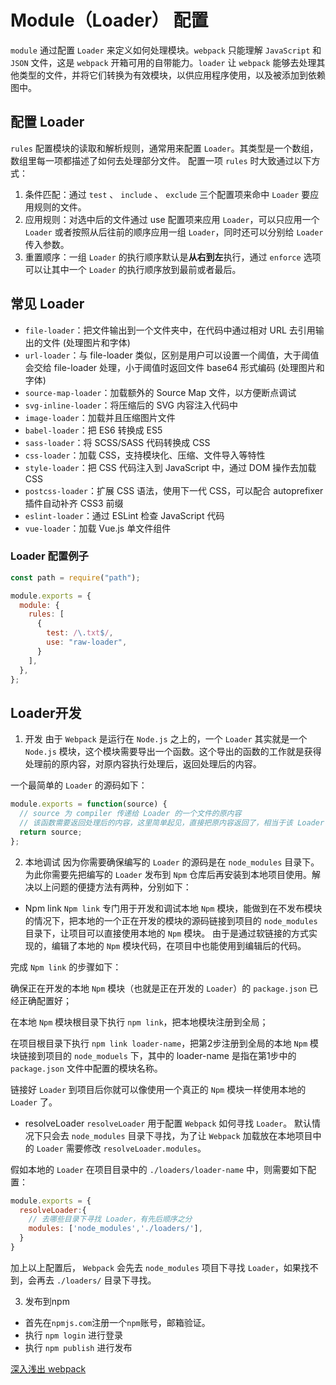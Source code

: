 # Module（Loader） 配置

`module` 通过配置 `Loader` 来定义如何处理模块。`webpack` 只能理解 `JavaScript` 和 `JSON` 文件，这是 `webpack` 开箱可用的自带能力。`loader` 让 `webpack` 能够去处理其他类型的文件，并将它们转换为有效模块，以供应用程序使用，以及被添加到依赖图中。

## 配置 Loader

`rules` 配置模块的读取和解析规则，通常用来配置 `Loader`。其类型是一个数组，数组里每一项都描述了如何去处理部分文件。 配置一项 `rules` 时大致通过以下方式：

1. 条件匹配：通过 `test` 、 `include` 、 `exclude` 三个配置项来命中 `Loader` 要应用规则的文件。
2. 应用规则：对选中后的文件通过 use 配置项来应用 `Loader`，可以只应用一个 `Loader` 或者按照从后往前的顺序应用一组 `Loader`，同时还可以分别给 `Loader` 传入参数。
3. 重置顺序：一组 `Loader` 的执行顺序默认是**从右到左**执行，通过 `enforce` 选项可以让其中一个 `Loader` 的执行顺序放到最前或者最后。

## 常见 Loader

- `file-loader`：把文件输出到一个文件夹中，在代码中通过相对 URL 去引用输出的文件 (处理图片和字体)
- `url-loader`：与 file-loader 类似，区别是用户可以设置一个阈值，大于阈值会交给 file-loader 处理，小于阈值时返回文件 base64 形式编码 (处理图片和字体)
- `source-map-loader`：加载额外的 Source Map 文件，以方便断点调试
- `svg-inline-loader`：将压缩后的 SVG 内容注入代码中
- `image-loader`：加载并且压缩图片文件
- `babel-loader`：把 ES6 转换成 ES5
- `sass-loader`：将 SCSS/SASS 代码转换成 CSS
- `css-loader`：加载 CSS，支持模块化、压缩、文件导入等特性
- `style-loader`：把 CSS 代码注入到 JavaScript 中，通过 DOM 操作去加载 CSS
- `postcss-loader`：扩展 CSS 语法，使用下一代 CSS，可以配合 autoprefixer 插件自动补齐 CSS3 前缀
- `eslint-loader`：通过 ESLint 检查 JavaScript 代码
- `vue-loader`：加载 Vue.js 单文件组件

### Loader 配置例子

```js
const path = require("path");

module.exports = {
  module: {
    rules: [
      {
        test: /\.txt$/,
        use: "raw-loader",
      }
    ],
  },
};
```

## Loader开发

1. 开发
由于 `Webpack` 是运行在 `Node.js` 之上的，一个 `Loader` 其实就是一个 `Node.js` 模块，这个模块需要导出一个函数。这个导出的函数的工作就是获得处理前的原内容，对原内容执行处理后，返回处理后的内容。

一个最简单的 `Loader` 的源码如下：
```js
module.exports = function(source) {
  // source 为 compiler 传递给 Loader 的一个文件的原内容
  // 该函数需要返回处理后的内容，这里简单起见，直接把原内容返回了，相当于该 Loader 没有做任何转换
  return source;
};
```

2. 本地调试
因为你需要确保编写的 `Loader` 的源码是在 `node_modules` 目录下。 为此你需要先把编写的 `Loader` 发布到 `Npm` 仓库后再安装到本地项目使用。解决以上问题的便捷方法有两种，分别如下：

- Npm link
`Npm link` 专门用于开发和调试本地 `Npm` 模块，能做到在不发布模块的情况下，把本地的一个正在开发的模块的源码链接到项目的 `node_modules` 目录下，让项目可以直接使用本地的 `Npm` 模块。 由于是通过软链接的方式实现的，编辑了本地的 `Npm` 模块代码，在项目中也能使用到编辑后的代码。

完成 `Npm link` 的步骤如下：

确保正在开发的本地 `Npm` 模块（也就是正在开发的 `Loader`）的 `package.json` 已经正确配置好；

在本地 `Npm` 模块根目录下执行 `npm link`，把本地模块注册到全局；

在项目根目录下执行 `npm link loader-name`，把第2步注册到全局的本地 `Npm` 模块链接到项目的 `node_moduels` 下，其中的 loader-name 是指在第1步中的 `package.json` 文件中配置的模块名称。

链接好 `Loader` 到项目后你就可以像使用一个真正的 `Npm` 模块一样使用本地的 `Loader` 了。

- resolveLoader
`resolveLoader` 用于配置 `Webpack` 如何寻找 `Loader`。 默认情况下只会去 `node_modules` 目录下寻找，为了让 `Webpack` 加载放在本地项目中的 `Loader` 需要修改 `resolveLoader.modules`。

假如本地的 `Loader` 在项目目录中的 `./loaders/loader-name` 中，则需要如下配置：
```js
module.exports = {
  resolveLoader:{
    // 去哪些目录下寻找 Loader，有先后顺序之分
    modules: ['node_modules','./loaders/'],
  }
}
```
加上以上配置后， `Webpack` 会先去 `node_modules` 项目下寻找 `Loader`，如果找不到，会再去 `./loaders/` 目录下寻找。

3. 发布到npm

- 首先在`npmjs.com`注册一个`npm`账号，邮箱验证。
- 执行 `npm login` 进行登录
- 执行 `npm publish` 进行发布

[深入浅出 webpack](http://webpack.wuhaolin.cn/5%E5%8E%9F%E7%90%86/5-4%E7%BC%96%E5%86%99Plugin.html)